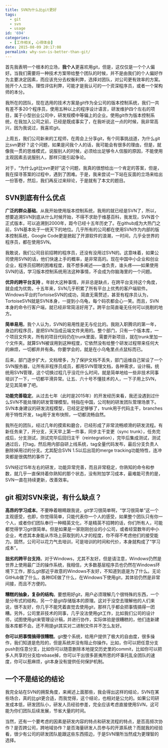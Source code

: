 ```yaml
---
title: SVN为什么比git更好
tags:
  - git
  - svn
  - usage
id: '694'
categories:
  - [工作相关, 心得体会]
date: 2015-08-09 20:17:08
permalink: why-svn-is-better-than-git/
---
```


首先我表明一个根本的立场，**我个人**更喜欢用git，但是，这仅仅是一个个人偏好。当我们需要将一种技术方案带给整个团队的时候，并不是由我们的个人偏好作为主要决定因素，而应该充分去权衡利弊，选择对团队，对公司更有效率的方案。抛开个人立场，理性评估利弊，可能才是我认可的一个资深程序员，或者一个架构师的本分。

我所在的团队，现在选用的技术方案是git作为全公司的版本控制系统，我们一共有差不多20个程序员，使用五种以上的程序设计语言，研发维护四个左右的项目，属于小型创业公司中，研发规模中等偏上的企业。使用git作为版本控制系统，在我加入公司之前，已经是既成事实了，在我听说这一点的时候，我非常高兴，因为我说过，我喜欢git。

上周五，我们公司新来的工程师，在周会上分享git，有个同事挑战道，为什么git比svn更好？这个问题，如果是问我个人的话，我可能会有很多的理由，但是，就像我一贯的思维模式，说服别人的时候，必须给出足够令人信服的原因，不能使用主观因素去说服别人，那样只能引起争论。

对于，“为什么git比svn更好”这个问题，我真的很想给出一个肯定的答案，但是，我在探寻答案的过程中，遇到了困难。于是，我来尝试一下站在反面的立场来给出一份答卷，然后，我们再反过来辩论，于是就有了本文的题目。
<!-- more -->
## SVN到底有什么优点

**广泛的群众基础**。从我开始使用版本控制系统，我用的就已经是SVN了，所以，想要追溯SVN到底从什么时候开始，不得不求助于维基百科，我发现，SVN首个正式版本，可以追溯到2000年，距今已经十五年历史了。在github成为大热门之前，SVN基本处于一统天下的地位。几乎所有的公司都在使用SVN作为内部的版本控制系统，Google Code更是掀起了开源软件的浪潮，一时间，几乎全世界的程序员，都在使用SVN。

我敢说，我们公司目前招聘的程序员，还没有没用过SVN的。这意味着，如果公司使用SVN的话，他们快速上手的概率，是非常高的。现在中国中小企业和创业企业，程序员招聘的困难程度，我不想多阐述——谁负责，谁头疼——如果使用SVN的话，学习版本控制系统用法这种事情，不会成为你脑海里的一个问题。

**优异的跨平台支持** 。年龄大这种事情，并非总是缺点，在跨平台支持这个角度，就会成为优势。十五年来，SVN几乎积累了所有平台上优秀的客户端软件。Windows平台的TortoiseSVN的成功，简直无需赘述，甚至有程序员认为，TortoiseSVN就是SVN本身，一提到小乌龟，每个码农都会心一笑。而且，SVN本身的命令行客户端，就已经非常简洁好用了。跨平台简直毫无任何可以挑剔的地方。

**简单易用**。我个人认为，SVN的易用性是无与伦比的。我刚入职腾讯的第一年，身边的程序员，是把SVN当成云端文件夹用的。整个部门，只有一个版本库，一个项目文件夹，所有的项目代码仍在trunk里面，需要开新项目，就在trunk里加一个文件夹。就算SVN被误用到这种程度，它依然没有给整个研发过程带来任何大的麻烦，一切都井井有条。你要学会的，就是在小乌龟里点点鼠标而已。

后来，部门逐步扩大，文档增多，为了保护文档不丢失，部门运维自己架设了一个SVN服务器，让所有非程序员成员，都用SVN管理文档，各种需求，设计稿，统统用SVN管理，这个切换过程几乎没花什么时间，就是简单地给一些非技术同事培训了一下，一切都平滑异常。让五、六十号不懂技术的人，一下子用上SVN，足见其简单了吧。

**功能完善稳定**。从过去七年（此时是2015年）的开发经历来看，我还没遇到过什么SVN不能处理的研发管理模型。特指在中国，公司制的研发团队管理场景下。SVN本身建议的研发流程模型，已经足足够够了，trunk用于代码主干，branches用于特性开发，tag用于发布快照，一切都流畅自然。

我所在的团队，经过几年的摸索和磨合，已经形成了非常流畅顺滑的研发流程。有新任务来了，开分支，天天早上第一件事，同步主干变更（sync trunk），任务完成后，分支测试，测试完毕后回归主干（reintegration），完毕后集成测试，测试通过后，打tag，然后用内部自研上线系统，tag全量代码发布，最后分支负责人删除掉用过的分支。尤其配合SVN 1.5以后出现的merge tracking功能特性，连冲突都是很偶然的事件了。

SVN经过15年左右的研发，功能异常完善，而且非常稳定，你熟知的命令和参数，就几乎一直保持着你熟知的那个状态，没有附加学习成本，最难能可贵的是，SVN一直在持续更新，改善效率。

## git 相对SVN来说，有什么缺点？

**高昂的学习成本**。不要睁着眼睛跟我说，git学习很简单啊，“学习很简单”这一个主观感受，也即，你觉得简单，只能代表你一个人的感受，如果整个团队只有你一个人，或者你们团队奉行一种精英文化，不是精英不招聘的话，你们所有人，可能都觉得学习git很简单。但是如果是一家刚刚创业的小公司，或者经营数年的中小企业，考虑其本身能从市场上获取到的人才的程度，你不得不考虑他们的接受能力。固然，公司可以花力气去培训，可是培训的时间和代价，本身就构成了“学习成本”。

**拙劣的跨平台支持**。对于Windows，尤其不友好。但是请注意，Windows仍然是世界上使用最广泛的操作系统，我相信，大多数基层程序员也仍然在Windows环境下工作，那么git那近乎故意的Windows不友好，不知道到底是为了什么。无论GitHub做了什么，各种IDE做了什么，在Windows下使用git，其体验仍然是非常间接，而且不方便的。

**糟糕的抽象，复杂的结构**。要想用好git，用户必须理解几个很特殊的东西，一个是分布式的结构，另一个是git存储版本的原理。这对于没空去理解他的人们来说，很不友好，你几乎不能凭着直觉去使用git，那样几乎都会把事情搞得一团糟。另外，公司里非技术的同事，几乎没法使用git工作，比如我们公司的设计师，试图使用git来管理设计稿，并进行协作，实际体验是很糟糕的，他们连新建版本库都不会。还不用提git其实对二进制文件并不怎么友好。

**你可以把事情搞得很糟糕**。git整个系统，给用户提供了极大的自由度，很多操作，我们知道是危险的，但是系统并没有阻止你操作。比如，你可以把任意分支push到任意分支，比如你可以随意删除本地提交历史里的commit，比如你可以把多人共享的分支给rebase掉，你可以干出很多匪夷所思的坏事托乱全团队的速度，你可以惹麻烦，git本身没有提供任何保护机制。

## 一个不是结论的结论

我完全站在SVN的拥泵角度，来阐述上面那些，我会得出这样的结论，SVN在某些场合，真的比git更合适，而我觉得，这个结论，也相对是公允的。如果公司研发成本低，研发团队小，研发人员经验参差，完全应该考虑直接使用SVN，这可能为你们团队后续发展，节省大量的时间。

当然，还有一个要考虑的因素是研发内容的特点和研发流程的特点，是否高频次协作？是否跨公司，跨地域协作？是否海量研发人员参与的开源系统？而就我的经验看，很少有公司的研发团队能跟这些东西搭边，于是SVN理所当然成为更理智的选择。